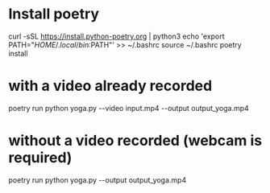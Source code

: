 # Install poetry
curl -sSL https://install.python-poetry.org | python3
echo 'export PATH="$HOME/.local/bin:$PATH"' >> ~/.bashrc
source ~/.bashrc
poetry install

# with a video already recorded
poetry run python yoga.py --video input.mp4 --output output_yoga.mp4

# without a video recorded (webcam is required)
poetry run python yoga.py --output output_yoga.mp4